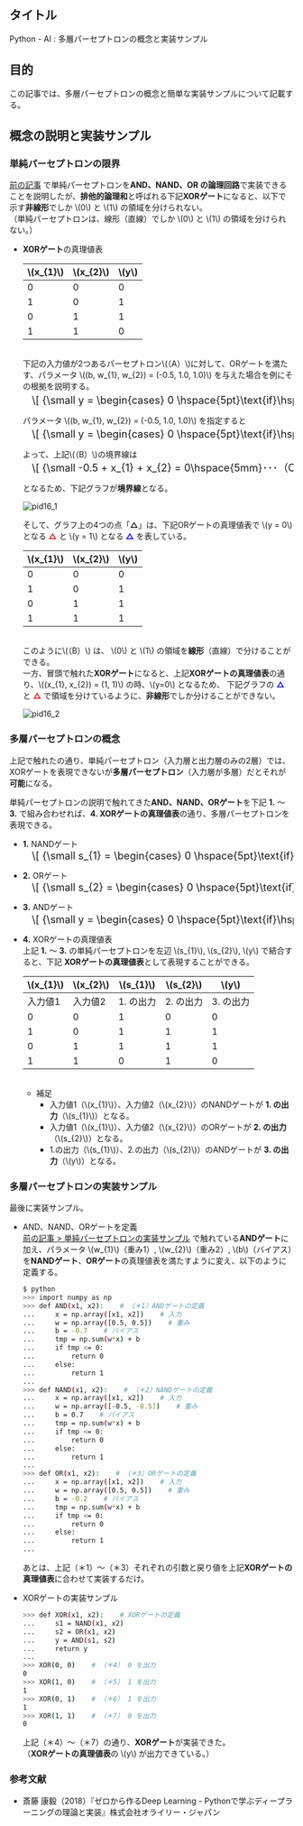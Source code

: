 ## タイトル
Python - AI : 多層パーセプトロンの概念と実装サンプル

## 目的
この記事では、多層パーセプトロンの概念と簡単な実装サンプルについて記載する。

## 概念の説明と実装サンプル
### 単純パーセプトロンの限界
[前の記事](https://sigma-se.com/detail/15/) で単純パーセプトロンを**AND、NAND、OR の論理回路**で実装できることを説明したが、**排他的論理和**と呼ばれる下記**XORゲート**になると、以下で示す**非線形**でしか \\(0\\) と \\(1\\) の領域を分けられない。<br>
（単純パーセプトロンは、線形（直線）でしか \\(0\\) と \\(1\\) の領域を分けられない。）

- **XORゲート**の真理値表
  <table class="table" style="width: 50%; margin-bottom: 2em;">
    <thead>
      <tr>
        <th scope="col">\(x_{1}\)</th>
        <th scope="col">\(x_{2}\)</th>
        <th scope="col">\(y\)</th>
      </tr>
    </thead>
    <tbody>
      <tr><td>0</td><td>0</td><td>0</td></tr>
      <tr><td>1</td><td>0</td><td>1</td></tr>
      <tr><td>0</td><td>1</td><td>1</td></tr>
      <tr><td>1</td><td>1</td><td>0</td></tr>
    </tbody>
  </table>

  下記の入力値が2つあるパーセプトロン\\(（A）\\)に対して、ORゲートを満たす、パラメータ \\((b, w_{1}, w_{2}) = (-0.5, 1.0, 1.0)\\) を与えた場合を例にその根拠を説明する。

  <div style="display: flex; margin-left: 1rem; font-size: 1.3em; margin-top: -0.75em; overflow-x: auto; white-space: nowrap;">
  \[
  {\small
  y =
  \begin{cases}
  0 \hspace{5pt}\text{if}\hspace{5pt}b + x_{1}w_{1} + x_{2}w_{2} \leqq 0 \\
  1 \hspace{5pt}\text{if}\hspace{5pt}b + x_{1}w_{1} + x_{2}w_{2} > 0
  \end{cases}\hspace{5mm}･･･（A）
  }
  \]
  </div>

  パラメータ \\((b, w_{1}, w_{2}) = (-0.5, 1.0, 1.0)\\) を指定すると

  <div style="display: flex; margin-left: 1rem; font-size: 1.3em; margin-top: -0.75em; overflow-x: auto; white-space: nowrap;">
  \[
  {\small
  y =
  \begin{cases}
  0 \hspace{5pt}\text{if}\hspace{5pt}-0.5 + x_{1} + x_{2} \leqq 0 \\
  1 \hspace{5pt}\text{if}\hspace{5pt}-0.5 + x_{1} + x_{2} > 0
  \end{cases}\hspace{5mm}･･･（B）
  }
  \]
  </div>

  よって、上記\\(（B）\\)の境界線は

  <div style="display: flex; margin-left: 1rem; font-size: 1.3em; margin-top: -0.75em; overflow-x: auto; white-space: nowrap;">
  \[
  {\small
  -0.5 + x_{1} + x_{2} = 0\hspace{5mm}･･･（C）
  }
  \]
  </div>

  となるため、下記グラフが**境界線**となる。

  ![pid16_1](/static/tblog/img/pid16_1.png)

  そして、グラフ上の4つの点「**△**」は、下記ORゲートの真理値表で \\(y = 0\\) となる <span style="color:red">**△**</span> と \\(y = 1\\) となる <span style="color:blue">**△**</span> を表している。

  <table class="table" style="width: 50%; margin-bottom: 2em;">
    <thead>
      <tr>
        <th scope="col">\(x_{1}\)</th>
        <th scope="col">\(x_{2}\)</th>
        <th scope="col">\(y\)</th>
      </tr>
    </thead>
    <tbody>
      <tr><td>0</td><td>0</td><td>0</td></tr>
      <tr><td>1</td><td>0</td><td>1</td></tr>
      <tr><td>0</td><td>1</td><td>1</td></tr>
      <tr><td>1</td><td>1</td><td>1</td></tr>
    </tbody>
  </table>

  このように\\(（B）\\) は、 \\(0\\) と \\(1\\) の領域を**線形**（直線）で分けることができる。
  <br>
  一方、冒頭で触れた**XORゲート**になると、上記**XORゲートの真理値表**の通り、\\((x_{1}, x_{2}) = (1, 1)\\) の時、\\(y=0\\) となるため、
下記グラフの <span style="color:blue">**△**</span> と <span style="color:red">**△**</span> で領域を分けているように、**非線形**でしか分けることができない。

  ![pid16_2](/static/tblog/img/pid16_2.png)

### 多層パーセプトロンの概念
上記で触れたの通り、単純パーセプトロン（入力層と出力層のみの2層）では、XORゲートを表現できないが**多層パーセプトロン**（入力層が多層）だとそれが**可能**になる。

単純パーセプトロンの説明で触れてきた**AND、NAND、ORゲート**を下記 **1.** ～ **3.** で組み合わせれば、**4. XORゲートの真理値表**の通り、多層パーセプトロンを表現できる。

- **1.** NANDゲート
  <div style="display: flex; margin-left: 1rem; font-size: 1.3em; margin-top: -0.75em; overflow-x: auto; white-space: nowrap;">
  \[
  {\small
  s_{1} =
  \begin{cases}
  0 \hspace{5pt}\text{if}\hspace{5pt}b + x_{1}w_{1} + x_{2}w_{2} \leqq 0 \\
  1 \hspace{5pt}\text{if}\hspace{5pt}b + x_{1}w_{1} + x_{2}w_{2} > 0
  \end{cases}
  }
  \]
  </div>

- **2.** ORゲート
  <div style="display: flex; margin-left: 1rem; font-size: 1.3em; margin-top: -0.75em; overflow-x: auto; white-space: nowrap;">
  \[
  {\small
  s_{2} =
  \begin{cases}
  0 \hspace{5pt}\text{if}\hspace{5pt}b + x_{1}w_{1} + x_{2}w_{2} \leqq 0 \\
  1 \hspace{5pt}\text{if}\hspace{5pt}b + x_{1}w_{1} + x_{2}w_{2} > 0
  \end{cases}
  }
  \]
  </div>

- **3.** ANDゲート
  <div style="display: flex; margin-left: 1rem; font-size: 1.3em; margin-top: -0.75em; overflow-x: auto; white-space: nowrap;">
  \[
  {\small
  y =
  \begin{cases}
  0 \hspace{5pt}\text{if}\hspace{5pt}b + s_{1}w_{1} + s_{2}w_{2} \leqq 0 \\
  1 \hspace{5pt}\text{if}\hspace{5pt}b + s_{1}w_{1} + s_{2}w_{2} > 0
  \end{cases}
  }
  \]
  </div>

- **4.** XORゲートの真理値表<br>
  上記 **1.** ～ **3.** の単純パーセプトロンを左辺 \\(s_{1}\\), \\(s_{2}\\), \\(y\\) で結合すると、下記 **XORゲートの真理値表**として表現することができる。
  <table class="table" style="width: 100%; margin-bottom: 2em;">
    <thead>
      <tr>
        <th scope="col">\(x_{1}\)</th>
        <th scope="col">\(x_{2}\)</th>
        <th scope="col">\(s_{1}\)</th>
        <th scope="col">\(s_{2}\)</th>
        <th scope="col">\(y\)</th>
      </tr>
    </thead>
    <tbody>
      <tr><td>入力値1</td><td>入力値2</td><td>1. の出力</td><td>2. の出力</td><td>3. の出力</td></tr>
      <tr><td>0</td><td>0</td><td>1</td><td>0</td><td>0</td></tr>
      <tr><td>1</td><td>0</td><td>1</td><td>1</td><td>1</td></tr>
      <tr><td>0</td><td>1</td><td>1</td><td>1</td><td>1</td></tr>
      <tr><td>1</td><td>1</td><td>0</td><td>1</td><td>0</td></tr>
    </tbody>
  </table>

  - 補足
    - 入力値1（\\(x_{1}\\)）、入力値2（\\(x_{2}\\)）のNANDゲートが **1. の出力**（\\(s_{1}\\)）となる。
    - 入力値1（\\(x_{1}\\)）、入力値2（\\(x_{2}\\)）のORゲートが **2. の出力**（\\(s_{2}\\)）となる。
    - 1.の出力（\\(s_{1}\\)）、2.の出力（\\(s_{2}\\)）のANDゲートが **3. の出力**（\\(y\\)）となる。

### 多層パーセプトロンの実装サンプル
最後に実装サンプル。

- AND、NAND、ORゲートを定義<br>
[前の記事 > 単純パーセプトロンの実装サンプル](https://sigma-se.com/detail/15/#:~:text=%E3%81%A8%E8%A1%A8%E7%8F%BE%E3%81%A7%E3%81%8D%E3%82%8B%E3%80%82-,%E5%8D%98%E7%B4%94%E3%83%91%E3%83%BC%E3%82%BB%E3%83%97%E3%83%88%E3%83%AD%E3%83%B3%E3%81%AE%E5%AE%9F%E8%A3%85%E3%82%B5%E3%83%B3%E3%83%97%E3%83%AB) で触れている**ANDゲート**に加え、パラメータ \\(w_{1}\\)（重み1）, \\(w_{2}\\)（重み2）,  \\(b\\)（バイアス）を**NANDゲート**、**ORゲート**の真理値表を満たすように変え、以下のように定義する。
  ```bash
  $ python
  >>> import numpy as np
  >>> def AND(x1, x2):    # （＊1）ANDゲートの定義
  ...     x = np.array([x1, x2])    # 入力
  ...     w = np.array([0.5, 0.5])    # 重み
  ...     b = -0.7    # バイアス
  ...     tmp = np.sum(w*x) + b
  ...     if tmp <= 0:
  ...         return 0
  ...     else:
  ...         return 1
  ...
  >>> def NAND(x1, x2):    # （＊2）NANDゲートの定義
  ...     x = np.array([x1, x2])    # 入力
  ...     w = np.array([-0.5, -0.5])    # 重み
  ...     b = 0.7    # バイアス
  ...     tmp = np.sum(w*x) + b
  ...     if tmp <= 0:
  ...         return 0
  ...     else:
  ...         return 1
  ...
  >>> def OR(x1, x2):    # （＊3）ORゲートの定義
  ...     x = np.array([x1, x2])    # 入力
  ...     w = np.array([0.5, 0.5])    # 重み
  ...     b = -0.2    # バイアス
  ...     tmp = np.sum(w*x) + b
  ...     if tmp <= 0:
  ...         return 0
  ...     else:
  ...         return 1
  ...
  ```
  あとは、上記（＊1）～（＊3）それぞれの引数と戻り値を上記**XORゲートの真理値表**に合わせて実装するだけ。

- XORゲートの実装サンプル
  ```bash
  >>> def XOR(x1, x2):    # XORゲートの定義
  ...     s1 = NAND(x1, x2)
  ...     s2 = OR(x1, x2)
  ...     y = AND(s1, s2)
  ...     return y
  ...
  >>> XOR(0, 0)    # （＊4） 0 を出力
  0
  >>> XOR(1, 0)    # （＊5） 1 を出力
  1
  >>> XOR(0, 1)    # （＊6） 1 を出力
  1
  >>> XOR(1, 1)    # （＊7） 0 を出力
  0
  ```
  上記（＊4）～（＊7）の通り、**XORゲート**が実装できた。<br>
  （**XORゲートの真理値表**の \\(y\\) が出力できている。）

### 参考文献
- 斎藤 康毅（2018）『ゼロから作るDeep Learning - Pythonで学ぶディープラーニングの理論と実装』株式会社オライリー・ジャパン
